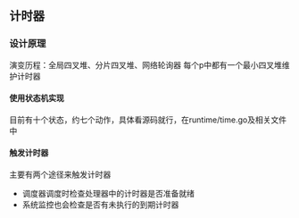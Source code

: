 ## 计时器
### 设计原理
演变历程：全局四叉堆、分片四叉堆、网络轮询器
每个p中都有一个最小四叉堆维护计时器
#### 使用状态机实现
目前有十个状态，约七个动作，具体看源码就行，在runtime/time.go及相关文件中
#### 触发计时器
主要有两个途径来触发计时器
- 调度器调度时检查处理器中的计时器是否准备就绪
- 系统监控也会检查是否有未执行的到期计时器
